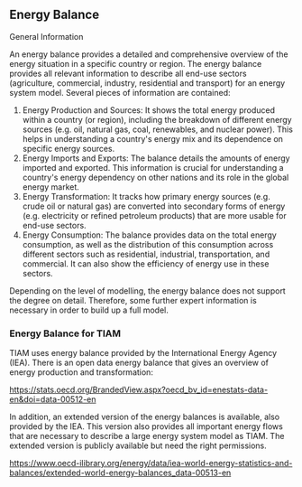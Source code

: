 ## Energy Balance

General Information 

An energy balance provides a detailed and comprehensive overview of the energy situation in a specific country or region. The energy balance provides all relevant information to describe all end-use sectors (agriculture, commercial, industry, residential and transport) for an energy system model. Several pieces of information are contained:
1.	Energy Production and Sources: It shows the total energy produced within a country (or region), including the breakdown of different energy sources (e.g. oil, natural gas, coal, renewables, and nuclear power). This helps in understanding a country's energy mix and its dependence on specific energy sources.
2.	Energy Imports and Exports: The balance details the amounts of energy imported and exported. This information is crucial for understanding a country's energy dependency on other nations and its role in the global energy market.
3.	Energy Transformation: It tracks how primary energy sources (e.g. crude oil or natural gas) are converted into secondary forms of energy (e.g. electricity or refined petroleum products) that are more usable for end-use sectors.
4.	Energy Consumption: The balance provides data on the total energy consumption, as well as the distribution of this consumption across different sectors such as residential, industrial, transportation, and commercial. It can also show the efficiency of energy use in these sectors.

Depending on the level of modelling, the energy balance does not support the degree on detail. Therefore, some further expert information is necessary in order to build up a full model.

### Energy Balance for TIAM

TIAM uses energy balance provided by the International Energy Agency (IEA). There is an open data energy balance that gives an overview of energy production and transformation:

https://stats.oecd.org/BrandedView.aspx?oecd_bv_id=enestats-data-en&doi=data-00512-en

In addition, an extended version of the energy balances is available, also provided by the IEA. This version also provides all important energy flows that are necessary to describe a large energy system model as TIAM. The extended version is publicly available but need the right permissions.

https://www.oecd-ilibrary.org/energy/data/iea-world-energy-statistics-and-balances/extended-world-energy-balances_data-00513-en
